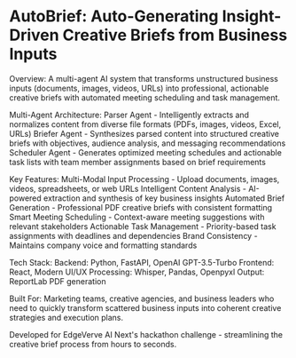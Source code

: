 # AutoBrief: Auto-Generating Insight-Driven Creative Briefs from Business Inputs

Overview:
A multi-agent AI system that transforms unstructured business inputs (documents, images, videos, URLs) into professional, actionable creative briefs with automated meeting scheduling and task management.

Multi-Agent Architecture:
Parser Agent - Intelligently extracts and normalizes content from diverse file formats (PDFs, images, videos, Excel, URLs)
Briefer Agent - Synthesizes parsed content into structured creative briefs with objectives, audience analysis, and messaging recommendations
Scheduler Agent - Generates optimized meeting schedules and actionable task lists with team member assignments based on brief requirements

Key Features:
Multi-Modal Input Processing - Upload documents, images, videos, spreadsheets, or web URLs
Intelligent Content Analysis - AI-powered extraction and synthesis of key business insights
Automated Brief Generation - Professional PDF creative briefs with consistent formatting
Smart Meeting Scheduling - Context-aware meeting suggestions with relevant stakeholders
Actionable Task Management - Priority-based task assignments with deadlines and dependencies
Brand Consistency - Maintains company voice and formatting standards

Tech Stack:
Backend: Python, FastAPI, OpenAI GPT-3.5-Turbo
Frontend: React, Modern UI/UX
Processing: Whisper, Pandas, Openpyxl
Output: ReportLab PDF generation

Built For:
Marketing teams, creative agencies, and business leaders who need to quickly transform scattered business inputs into coherent creative strategies and execution plans.

Developed for EdgeVerve AI Next's hackathon challenge - streamlining the creative brief process from hours to seconds.
